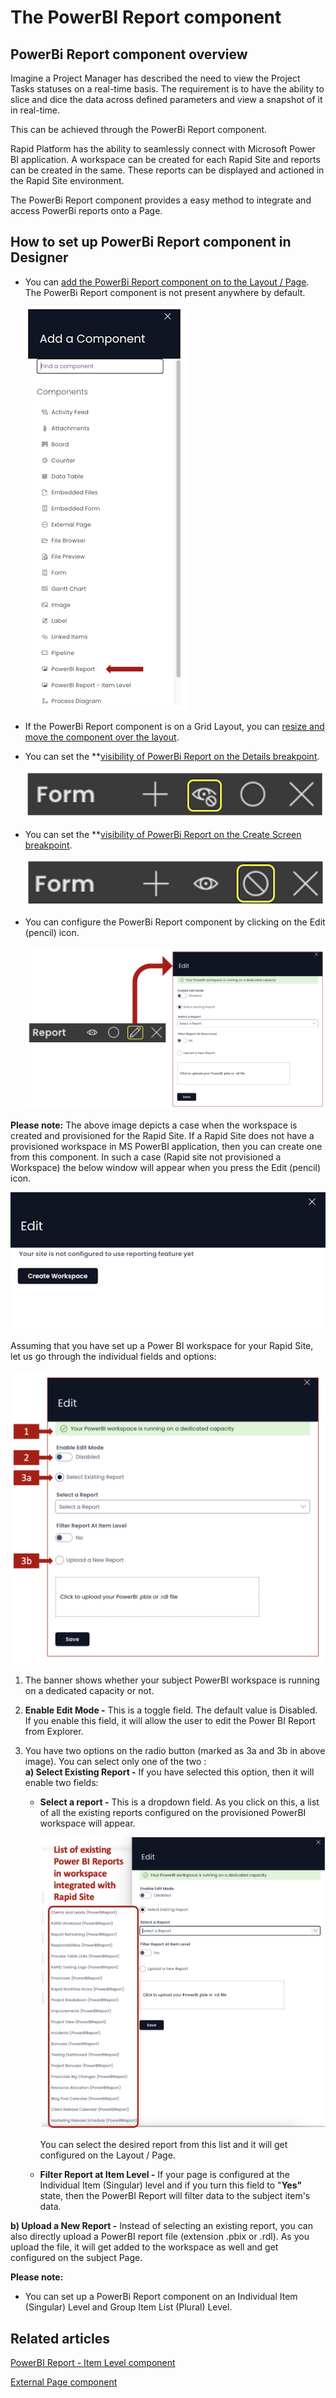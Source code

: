 # The PowerBI Report component

## PowerBi Report component overview

Imagine a Project Manager has described the need to view the Project Tasks statuses on a real-time basis. The requirement is to have the ability to slice and dice the data across defined parameters and view a snapshot of it in real-time.

This can be achieved through the PowerBi Report component.

Rapid Platform has the ability to seamlessly connect with Microsoft Power BI application. A workspace can be created for each Rapid Site and reports can be created in the same. These reports can be displayed and actioned in the Rapid Site environment.

The PowerBi Report component provides a easy method to integrate and access PowerBi reports onto a Page.

## How to set up PowerBi Report component in Designer

- You can [add the PowerBi Report component on to the Layout / Page](/docs/Rapid/4-Keyper%20Manual/2-Designer/2-Pages/5-how-to-guides/how-to-add-a-component/how-to-add-a-component.md "How to add a component to a Layout / Page?"). The PowerBi Report component is not present anywhere by default.   
    
    ![Component list](<Component list.png>)

- If the PowerBi Report component is on a Grid Layout, you can [resize and move the component over the layout](/docs/Rapid/4-Keyper%20Manual/2-Designer/2-Pages/5-how-to-guides/how-to-arrange-a-component-on-a-grid/how-to-arrange-a-component-on-a-grid.md "How to arrange a component on Grid layout?").

- You can set the **[visibility of PowerBi Report on the Details breakpoint](/docs/Rapid/4-Keyper%20Manual/2-Designer/2-Pages/5-how-to-guides/how-to-hide-components-on-breakpoints/how-to-hide-components-on-breakpoints.md "How to set a component to be visible / hidden on 'Item Details' and 'Create' breakpoints?").   
    
    ![Visibility toggle](<../Visiblity toggle.png>)

- You can set the **[visibility of PowerBi Report on the Create Screen breakpoint](/docs/Rapid/4-Keyper%20Manual/2-Designer/2-Pages/5-how-to-guides/how-to-hide-components-on-breakpoints/how-to-hide-components-on-breakpoints.md "How to set a component to be visible / hidden on 'Item Details' and 'Create' breakpoints?").   
    
    ![Display toggle](<../Display toggle.png>)

- You can configure the PowerBi Report component by clicking on the Edit (pencil) icon. 
    
    ![Configuration panel](<Configuration panel.png>)

**Please note:** The above image depicts a case when the workspace is created and provisioned for the Rapid Site. If a Rapid Site does not have a provisioned workspace in MS PowerBI application, then you can create one from this component. In such a case (Rapid site not provisioned a Workspace) the below window will appear when you press the Edit (pencil) icon. 
    
![Creating a new workspace](<Creating a new workspace.png>)

Assuming that you have set up a Power BI workspace for your Rapid Site, let us go through the individual fields and options:

![Configuration breakdown](<Configuration breakdown.png>)

1. The banner shows whether your subject PowerBI workspace is running on a dedicated capacity or not.
2. **Enable Edit Mode -** This is a toggle field. The default value is Disabled. If you enable this field, it will allow the user to edit the Power BI Report from Explorer.
3. You have two options on the radio button (marked as 3a and 3b in above image). You can select only one of the two :  
    **a) Select Existing Report -** If you have selected this option, then it will enable two fields:  
        
      - **Select a report -** This is a dropdown field. As you click on this, a list of all the existing reports configured on the provisioned PowerBI workspace will appear. 

        ![List of powerbi reports](<List of powerbi reports.png>)
                    
        You can select the desired report from this list and it will get configured on the Layout / Page.
      
      - **Filter Report at Item Level -** If your page is configured at the Individual Item (Singular) level and if you turn this field to "**Yes"** state, then the PowerBI Report will filter data to the subject item's data.

**b) Upload a New Report -** Instead of selecting an existing report, you can also directly upload a PowerBI report file (extension .pbix or .rdl). As you upload the file, it will get added to the workspace as well and get configured on the subject Page.

**Please note:**

- You can set up a PowerBi Report component on an Individual Item (Singular) Level and Group Item List (Plural) Level.

## Related articles

[PowerBI Report - Item Level component](/docs/Rapid/4-Keyper%20Manual/2-Designer/2-Pages/3-Components/power-bi-item/power-bi-item.md "What is a PowerBI Report - Item Level component on a Layout / Page?")

[External Page component](/docs/Rapid/4-Keyper%20Manual/2-Designer/2-Pages/3-Components/external-page/external-page.md "What is an External Page component on a Layout / Page?")
